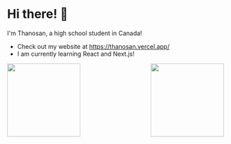 # Hi there! 👋
I'm Thanosan, a high school student in Canada!

- Check out my website at https://thanosan.vercel.app/
- I am currently learning React and Next.js!

 [<img align="left" src="https://github-readme-stats.vercel.app/api?username=thanosan23&show_icons=true&count_private=true&hide_border=true&theme=github_dark" height="170" />](#)
 [<img align="right" src="https://github-readme-stats.vercel.app/api/top-langs/?username=thanosan23&hide_border=true&layout=compact&theme=github_dark" height="170" />](#)
